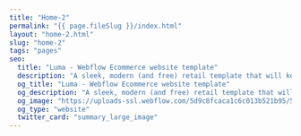```yaml
---
title: "Home-2"
permalink: "{{ page.fileSlug }}/index.html"
layout: "home-2.html"
slug: "home-2"
tags: "pages"
seo:
  title: "Luma - Webflow Ecommerce website template"
  description: "A sleek, modern (and free) retail template that will keep the attention on your products. Take full control of the colors, web fonts, images, and other styles that make your brand shine."
  og_title: "Luma - Webflow Ecommerce website template"
  og_description: "A sleek, modern (and free) retail template that will keep the attention on your products. Take full control of the colors, web fonts, images, and other styles that make your brand shine."
  og_image: "https://uploads-ssl.webflow.com/5d9c8fcaca1c6c013b521b95/5dc23e129dcd8e59a2a18652_luma-og.jpg"
  og_type: "website"
  twitter_card: "summary_large_image"
---
```



